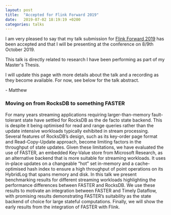 ```yaml
---
layout: post
title:  "Accepted for Flink Forward 2019"
date:   2019-07-02 18:19:19 +0200
categories: talks
---
```

I am very pleased to say that my talk submission for [Flink Forward 2019](https://berlin-2019.flink-forward.org/) has been accepted and that I will be presenting at the conference on 8/9th October 2019.

This talk is directly related to research I have been performing as part of my Master's Thesis.

I will update this page with more details about the talk and a recording as they become available. For now, see below for the talk abstract.

\- Matthew

### Moving on from RocksDB to something FASTER
For many years streaming applications requiring larger-than-memory fault-tolerant state have settled for RocksDB as the de facto state backend. This is despite it being optimised for read and range queries rather than the update intensive workloads typically exhibited in stream processing. Several features of RocksDB’s design, such as its key-order page format and Read-Copy-Update approach, become limiting factors in the throughput of state updates. Given these limitations, we have evaluated the use of FASTER, an embedded Key-Value store from Microsoft Research, as an alternative backend that is more suitable for streaming workloads. It uses in-place updates on a changeable “hot” set in-memory and a cache-optimised hash index to ensure a high throughput of point operations on its HybridLog that spans memory and disk. In this talk we present benchmarking results for different streaming workloads highlighting the performance differences between FASTER and RocksDB. We use these results to motivate an integration between FASTER and Timely Dataflow, with promising results demonstrating FASTER’s suitability as the state backend of choice for large stateful computations. Finally, we will show the early results from the integration of FASTER with Flink.
